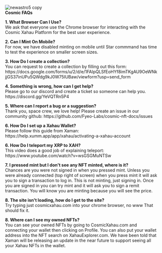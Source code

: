 ![newastro5 copy](https://github.com/Fyeo-Labs/cosmic-nft-docs/assets/153206055/2b9ff6a5-d535-49cf-937e-d8475f34f8c9)<br><B>Cosmic FAQs</b><br>

<p><b>1. What Browser Can I Use?</b><br>
We ask that everyone use the Chrome browser for interacting with the Cosmic Xahau Platform for the best user experience.
<p>
<b>2. Can I Mint On Mobile?</b><br>
For now, we have disabled minting on mobile until Star commmand has time to test the experience on smaller screen sizes.

<p><b>3. How Do I create a collection?</b><br>
You can request to create a collection by filling out this form: https://docs.google.com/forms/u/2/d/e/1FAIpQLSfEoHYf8imTKgAU9OeWNkjjGS37inUPu5QWdg9kJ0W75IUBaw/viewform?usp=send_form

<p><b>4. Something is wrong, how can I get help?</b><br>
Please go to our discord and create a ticket so someone can help you. https://discord.gg/YeVQTRn5P4
<p><b>5. Where can I report a bug or a suggestion?</b><br>
Thank you, space crew, we love help! Please create an issue in our community github: https://github.com/Fyeo-Labs/cosmic-nft-docs/issues
<p><b>6. How Do I set up a Xahau Wallet?</b><br>
Please follow this guide from Xaman: https://help.xumm.app/app/xahau/activating-a-xahau-account
<p><b>6. How Do I teleport my XRP to XAH?</b><br>
This video does a good job of explaining teleport: https://www.youtube.com/watch?v=wsGSGMuNTSw
<p><b>7. I pressed mint but I don't see any NFT minted, where is it?</b><br>
Chances are you were not signed in when you pressed mint. Unless you were already connected (top right of screen) when you press mint it will ask you to sign a transaction to log in. This is not minting, just signing in. Once you are signed in you can try mint and it will ask you to sign a remit transaction. You will know you are minting because you will see the price.
<p><b>8. The site isn't loading, how do I get to the site?</b><br>
Try typing just cosmicxahau.com into your chrome browser, no www That should fix it.
<p><b>8. Where can I see my owned NFTs?</b><br>
You can see your owned NFTs by going to CosmicXahau.com and connecting your wallet then clicking on Profile. You can also put your wallet address into the NFT search on XahauExplorer.com. We have been told that Xaman will be releasing an update in the near future to support seeing all your Xahau NFTs in the wallet.

